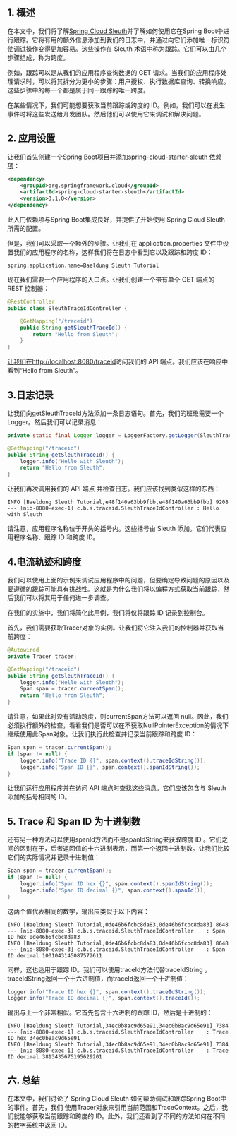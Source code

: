 ## 1. 概述

在本文中，我们将了解[Spring Cloud Sleuth](https://www.baeldung.com/spring-cloud-sleuth-single-application)并了解如何使用它在Spring Boot中进行跟踪。它将有用的额外信息添加到我们的日志中，并通过向它们添加唯一标识符使调试操作变得更加容易。这些操作在 Sleuth 术语中称为跟踪。它们可以由几个步骤组成，称为跨度。

例如，跟踪可以是从我们的应用程序查询数据的 GET 请求。当我们的应用程序处理请求时，可以将其拆分为更小的步骤：用户授权、执行数据库查询、转换响应。这些步骤中的每一个都是属于同一跟踪的唯一跨度。

在某些情况下，我们可能想要获取当前跟踪或跨度的 ID。例如，我们可以在发生事件时将这些发送给开发团队。然后他们可以使用它来调试和解决问题。

## 2. 应用设置

让我们首先创建一个Spring Boot项目并添加[spring-cloud-starter-sleuth 依赖项](https://mvnrepository.com/artifact/org.springframework.cloud/spring-cloud-starter-sleuth/3.1.0)：

```xml
<dependency>
    <groupId>org.springframework.cloud</groupId>
    <artifactId>spring-cloud-starter-sleuth</artifactId>
    <version>3.1.0</version>
</dependency>
```

此入门依赖项与Spring Boot集成良好，并提供了开始使用 Spring Cloud Sleuth 所需的配置。

但是，我们可以采取一个额外的步骤。让我们在 application.properties 文件中设置我们的应用程序的名称，这样我们将在日志中看到它以及跟踪和跨度 ID：

```plaintext
spring.application.name=Baeldung Sleuth Tutorial
```

现在我们需要一个应用程序的入口点。让我们创建一个带有单个 GET 端点的 REST 控制器：

```java
@RestController
public class SleuthTraceIdController {

    @GetMapping("/traceid")
    public String getSleuthTraceId() {
        return "Hello from Sleuth";
    }
}

```

[让我们在http://localhost:8080/traceid](http://localhost:8080/traceid)访问我们的 API 端点。我们应该在响应中看到“Hello from Sleuth”。

## 3.日志记录

让我们向getSleuthTraceId方法添加一条日志语句。首先，我们的班级需要一个Logger。然后我们可以记录消息：

```java
private static final Logger logger = LoggerFactory.getLogger(SleuthTraceIdController.class);

@GetMapping("/traceid")
public String getSleuthTraceId() {
    logger.info("Hello with Sleuth");
    return "Hello from Sleuth";
}
```

让我们再次调用我们的 API 端点 并检查日志。我们应该找到类似这样的东西：

```plaintext
INFO [Baeldung Sleuth Tutorial,e48f140a63bb9fbb,e48f140a63bb9fbb] 9208 --- [nio-8080-exec-1] c.b.s.traceid.SleuthTraceIdController : Hello with Sleuth
```

请注意，应用程序名称位于开头的括号内。这些括号由 Sleuth 添加。它们代表应用程序名称、跟踪 ID 和跨度 ID。

## 4.电流轨迹和跨度

我们可以使用上面的示例来调试应用程序中的问题，但要确定导致问题的原因以及要遵循的跟踪可能具有挑战性。这就是为什么我们将以编程方式获取当前跟踪，然后我们可以将其用于任何进一步调查。

在我们的实施中，我们将简化此用例，我们将仅将跟踪 ID 记录到控制台。

首先，我们需要获取Tracer对象的实例。让我们将它注入我们的控制器并获取当前跨度：

```java
@Autowired
private Tracer tracer;

@GetMapping("/traceid")
public String getSleuthTraceId() {
    logger.info("Hello with Sleuth");
    Span span = tracer.currentSpan();
    return "Hello from Sleuth";
}
```

请注意，如果此时没有活动跨度，则currentSpan方法可以返回 null。因此，我们必须执行额外的检查，看看我们是否可以在不获取NullPointerException的情况下继续使用此Span对象。让我们执行此检查并记录当前跟踪和跨度 ID：

```java
Span span = tracer.currentSpan();
if (span != null) {
    logger.info("Trace ID {}", span.context().traceIdString());
    logger.info("Span ID {}", span.context().spanIdString());
}
```

让我们运行应用程序并在访问 API 端点时查找这些消息。它们应该包含与 Sleuth 添加的括号相同的 ID。

## 5. Trace 和 Span ID 为十进制数

还有另一种方法可以使用spanId方法而不是spanIdString来获取跨度 ID 。它们之间的区别在于，后者返回值的十六进制表示，而第一个返回十进制数。让我们比较它们的实际情况并记录十进制值：

```java
Span span = tracer.currentSpan();
if (span != null) {
    logger.info("Span ID hex {}", span.context().spanIdString());
    logger.info("Span ID decimal {}", span.context().spanId());
}
```

这两个值代表相同的数字，输出应类似于以下内容：

```plaintext
INFO [Baeldung Sleuth Tutorial,0de46b6fcbc8da83,0de46b6fcbc8da83] 8648 --- [nio-8080-exec-3] c.b.s.traceid.SleuthTraceIdController    : Span ID hex 0de46b6fcbc8da83
INFO [Baeldung Sleuth Tutorial,0de46b6fcbc8da83,0de46b6fcbc8da83] 8648 --- [nio-8080-exec-3] c.b.s.traceid.SleuthTraceIdController    : Span ID decimal 1001043145087572611
```

同样，这也适用于跟踪 ID。我们可以使用traceId方法代替traceIdString 。traceIdString返回一个十六进制值，而traceId返回一个十进制值：

```java
logger.info("Trace ID hex {}", span.context().traceIdString());
logger.info("Trace ID decimal {}", span.context().traceId());
```

输出与上一个非常相似。它首先包含十六进制的跟踪 ID，然后是十进制的：

```plaintext
INFO [Baeldung Sleuth Tutorial,34ec0b8ac9d65e91,34ec0b8ac9d65e91] 7384 --- [nio-8080-exec-1] c.b.s.traceid.SleuthTraceIdController    : Trace ID hex 34ec0b8ac9d65e91
INFO [Baeldung Sleuth Tutorial,34ec0b8ac9d65e91,34ec0b8ac9d65e91] 7384 --- [nio-8080-exec-1] c.b.s.traceid.SleuthTraceIdController    : Trace ID decimal 3813435675195629201
```

## 六. 总结

在本文中，我们讨论了 Spring Cloud Sleuth 如何帮助调试和跟踪Spring Boot中的事件。首先，我们 使用Tracer对象来引用当前范围和TraceContext。之后，我们就能够获取当前跟踪和跨度的 ID。此外，我们还看到了不同的方法如何在不同的数字系统中返回 ID。